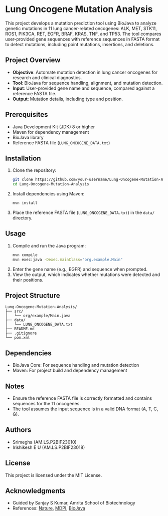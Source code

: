 # Lung Oncogene Mutation Analysis

This project develops a mutation prediction tool using BioJava to analyze genetic mutations in 11 lung cancer-related oncogenes: ALK, MET, STK11, ROS1, PIK3CA, RET, EGFR, BRAF, KRAS, TNF, and TP53. The tool compares user-provided gene sequences with reference sequences in FASTA format to detect mutations, including point mutations, insertions, and deletions.

## Project Overview
- **Objective**: Automate mutation detection in lung cancer oncogenes for research and clinical diagnostics.
- **Tool**: BioJava for sequence handling, alignment, and mutation detection.
- **Input**: User-provided gene name and sequence, compared against a reference FASTA file.
- **Output**: Mutation details, including type and position.

## Prerequisites
- Java Development Kit (JDK) 8 or higher
- Maven for dependency management
- BioJava library
- Reference FASTA file (`LUNG_ONCOGENE_DATA.txt`)

## Installation
1. Clone the repository:
   ```bash
   git clone https://github.com/your-username/Lung-Oncogene-Mutation-Analysis.git
   cd Lung-Oncogene-Mutation-Analysis
   ```
2. Install dependencies using Maven:
   ```bash
   mvn install
   ```
3. Place the reference FASTA file (`LUNG_ONCOGENE_DATA.txt`) in the `data/` directory.

## Usage
1. Compile and run the Java program:
   ```bash
   mvn compile
   mvn exec:java -Dexec.mainClass="org.example.Main"
   ```
2. Enter the gene name (e.g., EGFR) and sequence when prompted.
3. View the output, which indicates whether mutations were detected and their positions.

## Project Structure
```
Lung-Oncogene-Mutation-Analysis/
├── src/
│   └── org/example/Main.java
├── data/
│   └── LUNG_ONCOGENE_DATA.txt
├── README.md
├── .gitignore
└── pom.xml
```

## Dependencies
- BioJava Core: For sequence handling and mutation detection
- Maven: For project build and dependency management

## Notes
- Ensure the reference FASTA file is correctly formatted and contains sequences for the 11 oncogenes.
- The tool assumes the input sequence is in a valid DNA format (A, T, C, G).

## Authors
- Srimegha (AM.LS.P2BIF23010)
- Irishikesh E U (AM.LS.P2BIF23018)

## License
This project is licensed under the MIT License.

## Acknowledgments
- Guided by Sanjay S Kumar, Amrita School of Biotechnology
- References: [Nature](https://www.nature.com/articles/s41598-023-34016-y), [MDPI](https://www.mdpi.com/1424-8247/16/7/932), [BioJava](https://biojava.org/)